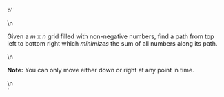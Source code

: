 b'<div class="question-description">\n<p><p>Given a <i>m</i> x <i>n</i> grid filled with non-negative numbers, find a path from top left to bottom right which <i>minimizes</i> the sum of all numbers along its path.</p>\n<p><b>Note:</b> You can only move either down or right at any point in time.</p></p>\n</div>'